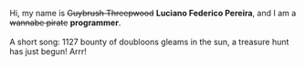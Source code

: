 Hi, my name is ~~Guybrush Threepwood~~ **Luciano Federico Pereira**, and I am a ~~wannabe pirate~~ **programmer**.<br><br>A short song: 1127 bounty of doubloons gleams in the sun, a treasure hunt has just begun! Arrr!
